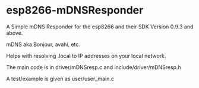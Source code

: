 # esp8266-mDNSResponder

A Simple mDNS Responder for the esp8266 and their SDK Version 0.9.3 and above.

mDNS aka Bonjour, avahi, etc.

Helps with resolving <hostname>.local to IP addresses on your local network.

The main code is in driver/mDNSresp.c and include/driver/mDNSresp.h

A test/example is given as user/user_main.c

